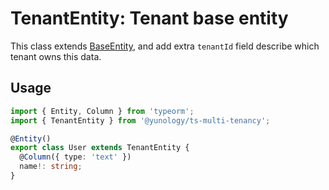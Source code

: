 # TenantEntity: Tenant base entity

This class extends [BaseEntity](/designs/entities/base), and add extra `tenantId` field describe which tenant owns this data.  

## Usage
```typescript
import { Entity, Column } from 'typeorm';
import { TenantEntity } from '@yunology/ts-multi-tenancy';

@Entity()
export class User extends TenantEntity {
  @Column({ type: 'text' })
  name!: string;
}
```
